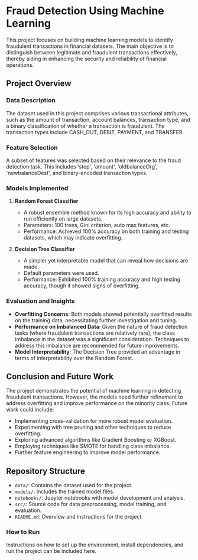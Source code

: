 # Fraud Detection Using Machine Learning

This project focuses on building machine learning models to identify fraudulent transactions in financial datasets. The main objective is to distinguish between legitimate and fraudulent transactions effectively, thereby aiding in enhancing the security and reliability of financial operations.

## Project Overview

### Data Description

The dataset used in this project comprises various transactional attributes, such as the amount of transaction, account balances, transaction type, and a binary classification of whether a transaction is fraudulent. The transaction types include CASH_OUT, DEBIT, PAYMENT, and TRANSFER.

### Feature Selection

A subset of features was selected based on their relevance to the fraud detection task. This includes 'step', 'amount', 'oldbalanceOrg', 'newbalanceDest', and binary-encoded transaction types.

### Models Implemented

1. **Random Forest Classifier**
   - A robust ensemble method known for its high accuracy and ability to run efficiently on large datasets.
   - Parameters: 100 trees, Gini criterion, auto max features, etc.
   - Performance: Achieved 100% accuracy on both training and testing datasets, which may indicate overfitting.

2. **Decision Tree Classifier**
   - A simpler yet interpretable model that can reveal how decisions are made.
   - Default parameters were used.
   - Performance: Exhibited 100% training accuracy and high testing accuracy, though it showed signs of overfitting.

### Evaluation and Insights

- **Overfitting Concerns**: Both models showed potentially overfitted results on the training data, necessitating further investigation and tuning.
- **Performance on Imbalanced Data**: Given the nature of fraud detection tasks (where fraudulent transactions are relatively rare), the class imbalance in the dataset was a significant consideration. Techniques to address this imbalance are recommended for future improvements.
- **Model Interpretability**: The Decision Tree provided an advantage in terms of interpretability over the Random Forest.

## Conclusion and Future Work

The project demonstrates the potential of machine learning in detecting fraudulent transactions. However, the models need further refinement to address overfitting and improve performance on the minority class. Future work could include:

- Implementing cross-validation for more robust model evaluation.
- Experimenting with tree pruning and other techniques to reduce overfitting.
- Exploring advanced algorithms like Gradient Boosting or XGBoost.
- Employing techniques like SMOTE for handling class imbalance.
- Further feature engineering to improve model performance.

## Repository Structure

- `data/`: Contains the dataset used for the project.
- `models/`: Includes the trained model files.
- `notebooks/`: Jupyter notebooks with model development and analysis.
- `src/`: Source code for data preprocessing, model training, and evaluation.
- `README.md`: Overview and instructions for the project.

### How to Run

Instructions on how to set up the environment, install dependencies, and run the project can be included here.

